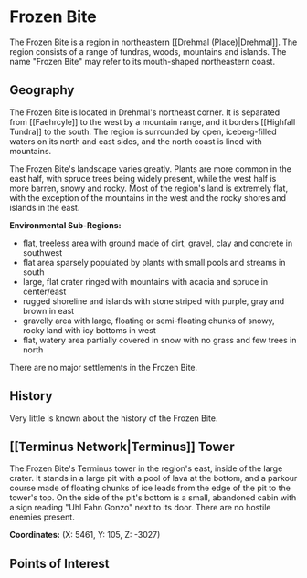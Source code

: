# Frozen Bite

The Frozen Bite is a region in northeastern [[Drehmal (Place)|Drehmal]]. The region consists of a range of tundras, woods, mountains and islands. The name "Frozen Bite" may refer to its mouth-shaped northeastern coast.

## Geography

The Frozen Bite is located in Drehmal's northeast corner. It is separated from [[Faehrcyle]] to the west by a mountain range, and it borders [[Highfall Tundra]] to the south. The region is surrounded by open, iceberg-filled waters on its north and east sides, and the north coast is lined with mountains.

The Frozen Bite's landscape varies greatly. Plants are more common in the east half, with spruce trees being widely present, while the west half is more barren, snowy and rocky. Most of the region's land is extremely flat, with the exception of the mountains in the west and the rocky shores and islands in the east.

**Environmental Sub-Regions:**

- flat, treeless area with ground made of dirt, gravel, clay and concrete in southwest
- flat area sparsely populated by plants with small pools and streams in south
- large, flat crater ringed with mountains with acacia and spruce in center/east
- rugged shoreline and islands with stone striped with purple, gray and brown in east
- gravelly area with large, floating or semi-floating chunks of snowy, rocky land with icy bottoms in west
- flat, watery area partially covered in snow with no grass and few trees in north

There are no major settlements in the Frozen Bite.

## History

Very little is known about the history of the Frozen Bite. 

## [[Terminus Network|Terminus]] Tower

The Frozen Bite's Terminus tower in the region's east, inside of the large crater. It stands in a large pit with a pool of lava at the bottom, and a parkour course made of floating chunks of ice leads from the edge of the pit to the tower's top. On the side of the pit's bottom is a small, abandoned cabin with a sign reading "Uhl Fahn Gonzo" next to its door. There are no hostile enemies present.

**Coordinates:** (X: 5461, Y: 105, Z: -3027)

## Points of Interest
